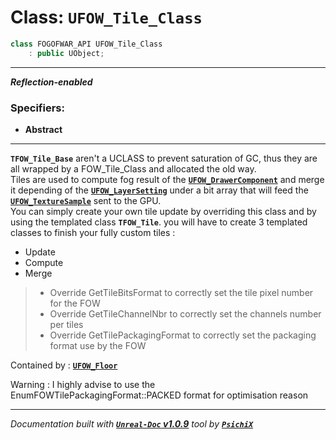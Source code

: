 # **Class: `UFOW_Tile_Class`**

```cpp
class FOGOFWAR_API UFOW_Tile_Class
    : public UObject;
```

---

**_Reflection-enabled_**

### Specifiers:
- **Abstract**

---

**`TFOW_Tile_Base`** aren't a UCLASS to prevent saturation of GC, thus they are all wrapped by a FOW_Tile_Class and allocated the old way.<br />
Tiles are used to compute fog result of the [**`UFOW_DrawerComponent`**](/reference/classes/UFOW_DrawerComponent.md) and merge it depending of the [**`UFOW_LayerSetting`**](/reference/classes/UFOW_LayerSetting.md) under a bit array that will feed the [**`UFOW_TextureSample`**](/reference/classes/UFOW_TextureSample.md) sent to the GPU.<br />
You can simply create your own tile update by overriding this class and by using the templated class **`TFOW_Tile`**.
you will have to create 3 templated classes to finish your fully custom tiles :
- Update
- Compute
- Merge

> - Override GetTileBitsFormat to correctly set the tile pixel number for the FOW
> - Override GetTileChannelNbr to correctly set the channels number per tiles
> - Override GetTilePackagingFormat to correctly set the packaging format use by the FOW

Contained by : [**`UFOW_Floor`**](/reference/classes/UFOW_Floor.md)

Warning : I highly advise to use the EnumFOWTilePackagingFormat::PACKED format for optimisation reason


---
_Documentation built with [**`Unreal-Doc` v1.0.9**](https://github.com/PsichiX/unreal-doc) tool by [**`PsichiX`**](https://github.com/PsichiX)_